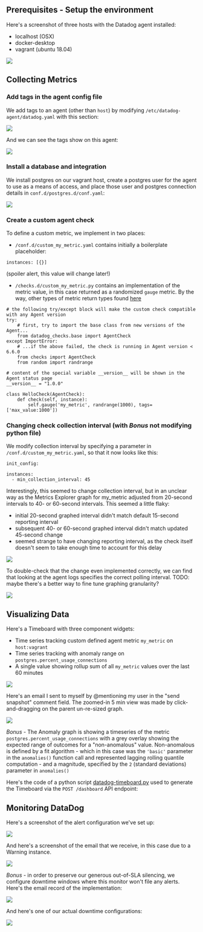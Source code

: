## Prerequisites - Setup the environment

Here's a screenshot of three hosts with the Datadog agent installed:
- localhost (OSX)
- docker-desktop
- vagrant (ubuntu 18.04)

![](images/hosts.png)

## Collecting Metrics

### Add tags in the agent config file

We add tags to an agent (other than `host`) by modifying `/etc/datadog-agent/datadog.yaml` with this section:

![](images/tags_code.png)

And we can see the tags show on this agent:

![](images/tags_view.png)

### Install a database and integration

We install postgres on our vagrant host, create a postgres user for the agent to use as a means of access, and place those user and postgres connection details in `conf.d/postgres.d/conf.yaml`:

![](images/postgres.png)

### Create a custom agent check

To define a custom metric, we implement in two places:
- `/conf.d/custom_my_metric.yaml` contains initially a boilerplate placeholder:

```
instances: [{}]
```
(spoiler alert, this value will change later!)
- `/checks.d/custom_my_metric.py` contains an implementation of the metric value, in this case returned as a randomized `gauge` metric. By the way, other types of metric return types found [here](https://github.com/DataDog/datadog-agent/blob/6.2.x/docs/dev/checks/python/check_api.md#sending-metrics)

```
# the following try/except block will make the custom check compatible with any Agent version
try:
    # first, try to import the base class from new versions of the Agent...
    from datadog_checks.base import AgentCheck
except ImportError:
    # ...if the above failed, the check is running in Agent version < 6.6.0
    from checks import AgentCheck
    from random import randrange

# content of the special variable __version__ will be shown in the Agent status page
__version__ = "1.0.0"

class HelloCheck(AgentCheck):
    def check(self, instance):
        self.gauge('my_metric', randrange(1000), tags=['max_value:1000'])
```

### Changing check collection interval (with *Bonus* not modifying python file)

We modify collection interval by specifying a parameter in `/conf.d/custom_my_metric.yaml`, so that it now looks like this:

```
init_config:

instances:
  - min_collection_interval: 45
```

Interestingly, this seemed to change collection interval, but in an unclear way as the Metrics Explorer graph for my_metric adjusted from 20-second intervals to 40- or 60-second intervals. This seemed a little flaky:
- initial 20-second graphed interval didn't match default 15-second reporting interval
- subsequent 40- or 60-second graphed interval didn't match updated 45-second change
- seemed strange to have changing reporting interval, as the check itself doesn't seem to take enough time to account for this delay

![](images/tracking_metric.png)

To double-check that the change even implemented correctly, we can find that looking at the agent logs specifies the correct polling interval. TODO: maybe there's a better way to fine tune graphing granularity?

![](images/interval.png)

## Visualizing Data

Here's a Timeboard with three component widgets:
- Time series tracking custom defined agent metric `my_metric` on `host:vagrant`
- Time series tracking with anomaly range on `postgres.percent_usage_connections`
- A single value showing rollup sum of all `my_metric` values over the last 60 minutes

![](images/timeboard.png)

Here's an email I sent to myself by @mentioning my user in the "send snapshot" comment field. The zoomed-in 5 min view was made by click-and-dragging on the parent un-re-sized graph.

![](images/snapshot.png)

*Bonus* - The Anomaly graph is showing a timeseries of the metric `postgres.percent_usage_connections` with a grey overlay showing the expected range of outcomes for a "non-anomalous" value. Non-anomalous is defined by a fit algorithm - which in this case was the `'basic'` parameter in the `anomalies()` function call and represented lagging rolling quantile computation - and a magnitude, specified by the `2` (standard deviations) parameter in `anomalies()`

Here's the code of a python script [datadog-timeboard.py](datadog-timeboard.py) used to generate the Timeboard via the `POST /dashboard` API endpoint:

## Monitoring DataDog

Here's a screenshot of the alert configuration we've set up:

![](images/alert_config.png)

And here's a screenshot of the email that we receive, in this case due to a Warning instance.

![](images/alert.png)

*Bonus* - in order to preserve our generous out-of-SLA silencing, we configure downtime windows where this monitor won't file any alerts. Here's the email record of the implementation:

![](images/downtime.png)

And here's one of our actual downtime configurations:

![](images/downtime_config.png)
